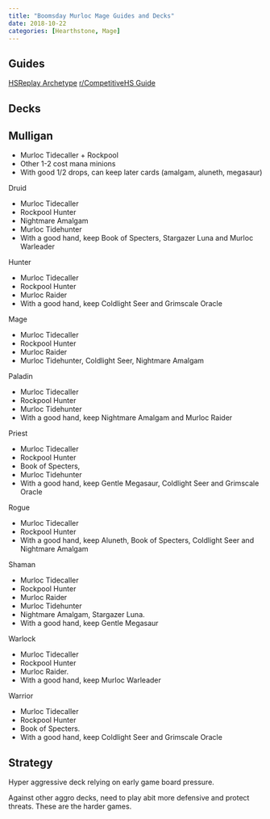 ```yaml
---
title: "Boomsday Murloc Mage Guides and Decks"
date: 2018-10-22
categories: [Hearthstone, Mage]
---
```


## Guides

[HSReplay Archetype](https://hsreplay.net/archetypes/235/murloc-mage)
[r/CompetitiveHS Guide](https://www.reddit.com/r/CompetitiveHS/comments/9q52jw/a_new_hope_for_aggro_mage_murloc_mage_deck_guide/)

## Decks

## Mulligan

- Murloc Tidecaller + Rockpool
- Other 1-2 cost mana minions
- With good 1/2 drops, can keep later cards (amalgam, aluneth, megasaur)

Druid
- Murloc Tidecaller
- Rockpool Hunter
- Nightmare Amalgam
- Murloc Tidehunter
- With a good hand, keep Book of Specters, Stargazer Luna and Murloc Warleader

Hunter
- Murloc Tidecaller
- Rockpool Hunter
- Murloc Raider
- With a good hand, keep Coldlight Seer and Grimscale Oracle

Mage
- Murloc Tidecaller
- Rockpool Hunter
- Murloc Raider
- Murloc Tidehunter, Coldlight Seer, Nightmare Amalgam

Paladin
- Murloc Tidecaller
- Rockpool Hunter
- Murloc Tidehunter
- With a good hand, keep Nightmare Amalgam and Murloc Raider

Priest
- Murloc Tidecaller
- Rockpool Hunter
- Book of Specters, 
- Murloc Tidehunter
- With a good hand, keep Gentle Megasaur, Coldlight Seer and Grimscale Oracle

Rogue
- Murloc Tidecaller
- Rockpool Hunter
- With a good hand, keep Aluneth, Book of Specters, Coldlight Seer and Nightmare Amalgam

Shaman
- Murloc Tidecaller
- Rockpool Hunter
- Murloc Raider
- Murloc Tidehunter
- Nightmare Amalgam, Stargazer Luna. 
- With a good hand, keep Gentle Megasaur

Warlock
- Murloc Tidecaller
- Rockpool Hunter
- Murloc Raider. 
- With a good hand, keep Murloc Warleader

Warrior
- Murloc Tidecaller
- Rockpool Hunter
- Book of Specters. 
- With a good hand, keep Coldlight Seer and Grimscale Oracle 

## Strategy

Hyper aggressive deck relying on early game board pressure.

Against other aggro decks, need to play abit more defensive and protect threats. These are the harder games.